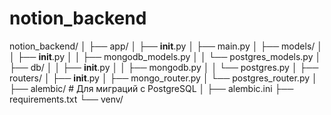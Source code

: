 # notion_backend

notion_backend/
│
├── app/
│   ├── __init__.py
│   ├── main.py
│   ├── models/
│   │   ├── __init__.py
│   │   ├── mongodb_models.py
│   │   └── postgres_models.py
│   ├── db/
│   │   ├── __init__.py
│   │   ├── mongodb.py
│   │   └── postgres.py
│   ├── routers/
│       ├── __init__.py
│       ├── mongo_router.py
│       └── postgres_router.py
│
├── alembic/ # Для миграций с PostgreSQL
│
├── alembic.ini
├── requirements.txt
└── venv/
